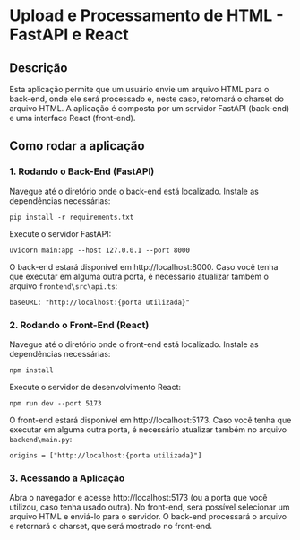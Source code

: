 # **Upload e Processamento de HTML - FastAPI e React**
## **Descrição**
Esta aplicação permite que um usuário envie um arquivo HTML para o back-end, onde ele será processado e, neste caso, retornará o charset do arquivo HTML. A aplicação é composta por um servidor FastAPI (back-end) e uma interface React (front-end).

## **Como rodar a aplicação**

### **1. Rodando o Back-End (FastAPI)**
Navegue até o diretório onde o back-end está localizado.
Instale as dependências necessárias:

`pip install -r requirements.txt`

Execute o servidor FastAPI:

`uvicorn main:app --host 127.0.0.1 --port 8000`

O back-end estará disponível em http://localhost:8000. Caso você tenha que executar em alguma outra porta, é necessário atualizar também o arquivo `frontend\src\api.ts`:

`baseURL: "http://localhost:{porta utilizada}"`

### **2. Rodando o Front-End (React)**
Navegue até o diretório onde o front-end está localizado.
Instale as dependências necessárias:

`npm install`

Execute o servidor de desenvolvimento React:

`npm run dev --port 5173`

O front-end estará disponível em http://localhost:5173. Caso você tenha que executar em alguma outra porta, é necessário atualizar também no arquivo `backend\main.py`:

`origins = ["http://localhost:{porta utilizada}"]`

### **3. Acessando a Aplicação**
Abra o navegador e acesse http://localhost:5173 (ou a porta que você utilizou, caso tenha usado outra).
No front-end, será possível selecionar um arquivo HTML e enviá-lo para o servidor.
O back-end processará o arquivo e retornará o charset, que será mostrado no front-end.
